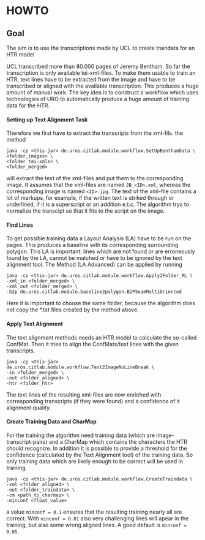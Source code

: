 # HOWTO

## Goal
The aim is to use the transcriptions made by UCL to create traindata for an HTR model

UCL transcribed more than 80.000 pages of Jeremy Bentham.
So far the transcription is only available tei-xml-files.
To make them usable to train an HTR,
text lines have to be extracted from the image and have to be transcribed
or aligned with the available transcription.
This produces a huge amount of manual work. The key idea is to construct a workflow
which uses technologies of URO to automatically produce a huge amount of training data for the HTR.

#### Setting up Text Alignment Task
Therefore we first have to extract the transcripts from the xml-fils.
the method
```
java -cp <this-jar> de.uros.citlab.module.workflow.SetUpBenthamData \
<folder_images> \
<folder_tei-xmls> \
<folder_merged>
```
will extract the text of the xml-files and put them to the corresponding image.
It assumes that the xml-files are named ``JB_<ID>.xml``,
whereas the corresponding image is named ``<ID>.jpg``.
The text of the xml-file contains a lot of markups,
for example, if the written text is striked through or underlined,
if it is a superscript or an addition e.t.c.
The algorithm trys to normalize the transcipt so that it fits to the script on the image.

#### Find Lines
To get possible training data a Layout Analysis (LA) have to be run on the pages.
This produces a baseline with its corresponding surrounding polygon. This LA is important:
lines which are not found or are erroneously found by the LA,
cannot be matched or have to be ignored by the text alignment tool.
The Method (LA Advanced) can be applied by running  
```
java -cp <this-jar> de.uros.citlab.module.workflow.Apply2Folder_ML \
-xml_in <folder_merged> \
-xml_out <folder_merged> \
-b2p de.uros.citlab.module.baseline2polygon.B2PSeamMultiOriented
```
Here it is important to choose the same folder,
because the algorithm does not copy the *.txt files created by the method above.
#### Apply Text Alignment
The text alignment methods needs an HTR model to calculate the so-called ConfMat.
Then it tries to align the ConfMats/text lines with the given transcripts.
```
java -cp <this-jar> de.uros.citlab.module.workflow.Text2ImageNoLineBreak \
-in <folder_merged> \
-out <folder_aligned> \
-htr <folder_htr>
```
The text lines of the resulting xml-files are now enriched with corresponding transcripts
(if they were found) and a confidence of it alignment quality.

#### Create Training Data and CharMap
For the training the algorithm need training data (which are image-transcript-pairs)
and a CharMap which contains the characters the HTR should recognize.
In addition it is possible to provide a threshold for the confidence
(calculated by the Text Alignment tool) of the training data.
So only training data which are likely enough to be correct will be used in training.
```
java -cp <this-jar> de.uros.citlab.module.workflow.CreateTraindata \
-xml <folder_aligned> \
-out <folder_traindata> \
-cm <path_to_charmap> \
-minconf <float_value>
```
a value ``minconf = 0.1`` ensures that the resulting training nearly all are correct.
With ``minconf = 0.01`` also very challenging lines will apear in the training,
but also some wrong aligned lines. A good default is ``minconf = 0.05``.